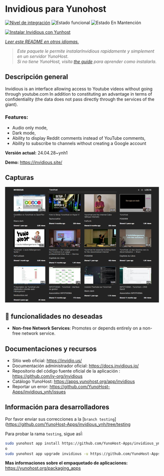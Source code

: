 <!--
Este archivo README esta generado automaticamente<https://github.com/YunoHost/apps/tree/master/tools/readme_generator>
No se debe editar a mano.
-->

# Invidious para Yunohost

[![Nivel de integración](https://dash.yunohost.org/integration/invidious.svg)](https://dash.yunohost.org/appci/app/invidious) ![Estado funcional](https://ci-apps.yunohost.org/ci/badges/invidious.status.svg) ![Estado En Mantención](https://ci-apps.yunohost.org/ci/badges/invidious.maintain.svg)

[![Instalar Invidious con Yunhost](https://install-app.yunohost.org/install-with-yunohost.svg)](https://install-app.yunohost.org/?app=invidious)

*[Leer este README en otros idiomas.](./ALL_README.md)*

> *Este paquete le permite instalarInvidious rapidamente y simplement en un servidor YunoHost.*  
> *Si no tiene YunoHost, visita [the guide](https://yunohost.org/install) para aprender como instalarla.*

## Descripción general

Invidious is an interface allowing access to Youtube videos without going through youtube.com
In addition to constituting an advantage in terms of confidentiality (the data does not pass directly through the services of the giant).

### Features:

- Audio only mode,
- Dark mode,
- Ability to display Reddit comments instead of YouTube comments,
- Ability to subscribe to channels without creating a Google account 


**Versión actual:** 24.04.28~ynh1

**Demo:** <https://invidious.site/>

## Capturas

![Captura de Invidious](./doc/screenshots/screenshot.png)

## :red_circle: funcionalidades no deseadas

- **Non-free Network Services**: Promotes or depends entirely on a non-free network service.

## Documentaciones y recursos

- Sitio web oficial: <https://invidio.us/>
- Documentación administrador oficial: <https://docs.invidious.io/>
- Repositorio del código fuente oficial de la aplicación : <https://github.com/iv-org/invidious>
- Catálogo YunoHost: <https://apps.yunohost.org/app/invidious>
- Reportar un error: <https://github.com/YunoHost-Apps/invidious_ynh/issues>

## Información para desarrolladores

Por favor enviar sus correcciones a la [`branch testing`](https://github.com/YunoHost-Apps/invidious_ynh/tree/testing

Para probar la rama `testing`, sigue asÍ:

```bash
sudo yunohost app install https://github.com/YunoHost-Apps/invidious_ynh/tree/testing --debug
o
sudo yunohost app upgrade invidious -u https://github.com/YunoHost-Apps/invidious_ynh/tree/testing --debug
```

**Mas informaciones sobre el empaquetado de aplicaciones:** <https://yunohost.org/packaging_apps>
